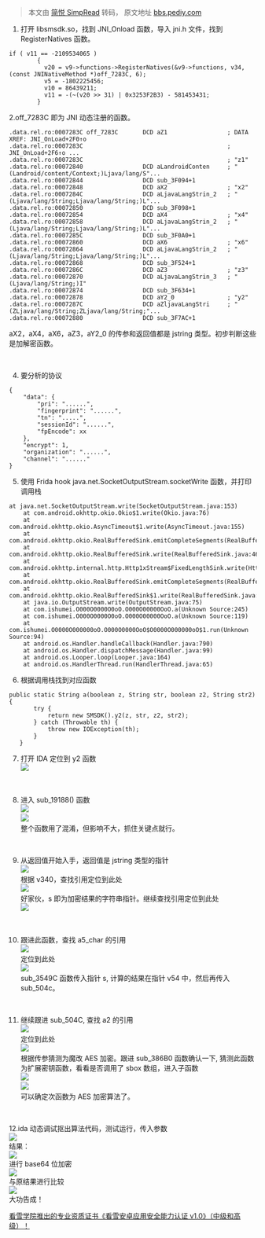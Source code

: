 > 本文由 [简悦 SimpRead](http://ksria.com/simpread/) 转码， 原文地址 [bbs.pediy.com](https://bbs.pediy.com/thread-266101.htm)

1. 打开 libsmsdk.so，找到 JNI_Onload 函数，导入 jni.h 文件，找到 RegisterNatives 函数。

```
if ( v11 == -2109534065 )
        {
          v20 = v9->functions->RegisterNatives(&v9->functions, v34, (const JNINativeMethod *)off_7283C, 6);
          v5 = -1802225456;
          v10 = 86439211;
          v11 = -(~(v20 >> 31) | 0x3253F2B3) - 581453431;
        }

```

2.off_7283C 即为 JNI 动态注册的函数。

```
.data.rel.ro:0007283C off_7283C       DCD aZ1                 ; DATA XREF: JNI_OnLoad+2F0↑o
.data.rel.ro:0007283C                                         ; JNI_OnLoad+2F6↑o ...
.data.rel.ro:0007283C                                         ; "z1"
.data.rel.ro:00072840                 DCD aLandroidConten     ; "(Landroid/content/Context;)Ljava/lang/S"...
.data.rel.ro:00072844                 DCD sub_3F094+1
.data.rel.ro:00072848                 DCD aX2                 ; "x2"
.data.rel.ro:0007284C                 DCD aLjavaLangStrin_2   ; "(Ljava/lang/String;Ljava/lang/String;)L"...
.data.rel.ro:00072850                 DCD sub_3F098+1
.data.rel.ro:00072854                 DCD aX4                 ; "x4"
.data.rel.ro:00072858                 DCD aLjavaLangStrin_2   ; "(Ljava/lang/String;Ljava/lang/String;)L"...
.data.rel.ro:0007285C                 DCD sub_3F0A0+1
.data.rel.ro:00072860                 DCD aX6                 ; "x6"
.data.rel.ro:00072864                 DCD aLjavaLangStrin_2   ; "(Ljava/lang/String;Ljava/lang/String;)L"...
.data.rel.ro:00072868                 DCD sub_3F524+1
.data.rel.ro:0007286C                 DCD aZ3                 ; "z3"
.data.rel.ro:00072870                 DCD aLjavaLangStrin_3   ; "(Ljava/lang/String;)I"
.data.rel.ro:00072874                 DCD sub_3F634+1
.data.rel.ro:00072878                 DCD aY2_0               ; "y2"
.data.rel.ro:0007287C                 DCD aZljavaLangStri     ; "(ZLjava/lang/String;ZLjava/lang/String;"...
.data.rel.ro:00072880                 DCD sub_3F7AC+1

```

aX2，aX4，aX6，aZ3，aY2_0 的传参和返回值都是 jstring 类型。初步判断这些是加解密函数。

 

4. 要分析的协议

```
{
    "data": {
        "pri": "......",
        "fingerprint": "......",
        "tn": ".....",
        "sessionId": "......",
        "fpEncode": xx
    },
    "encrypt": 1,
    "organization": "......",
    "channel": "......"
}

```

5. 使用 Frida hook java.net.SocketOutputStream.socketWrite 函数，并打印调用栈

```
at java.net.SocketOutputStream.write(SocketOutputStream.java:153)
    at com.android.okhttp.okio.Okio$1.write(Okio.java:76)
    at com.android.okhttp.okio.AsyncTimeout$1.write(AsyncTimeout.java:155)
    at com.android.okhttp.okio.RealBufferedSink.emitCompleteSegments(RealBufferedSink.java:176)
    at com.android.okhttp.okio.RealBufferedSink.write(RealBufferedSink.java:46)
    at com.android.okhttp.internal.http.Http1xStream$FixedLengthSink.write(Http1xStream.java:288)
    at com.android.okhttp.okio.RealBufferedSink.emitCompleteSegments(RealBufferedSink.java:176)
    at com.android.okhttp.okio.RealBufferedSink$1.write(RealBufferedSink.java:198)
    at java.io.OutputStream.write(OutputStream.java:75)
    at com.ishumei.O000O0000O0oO.O000O00000OoO.a(Unknown Source:245)
    at com.ishumei.O000O0000O0oO.O000O00000OoO.a(Unknown Source:119)
    at com.ishumei.O0000O000000oO.O000O0000OoO$O0000O000000oO$1.run(Unknown Source:94)
    at android.os.Handler.handleCallback(Handler.java:790)
    at android.os.Handler.dispatchMessage(Handler.java:99)
    at android.os.Looper.loop(Looper.java:164)
    at android.os.HandlerThread.run(HandlerThread.java:65)

```

6. 根据调用栈找到对应函数

```
public static String a(boolean z, String str, boolean z2, String str2) {
       try {
           return new SMSDK().y2(z, str, z2, str2);
       } catch (Throwable th) {
           throw new IOException(th);
       }
   }

```

7. 打开 IDA 定位到 y2 函数  
![](https://bbs.pediy.com/upload/attach/202102/853873_882VKRWPNZPXJ4J.png)

 

8. 进入 sub_19188() 函数  
![](https://bbs.pediy.com/upload/attach/202102/853873_SW268F2ABDSDEK4.png)  
![](https://bbs.pediy.com/upload/attach/202102/853873_7CGU4HHPBFZCBEZ.png)  
整个函数用了混淆，但影响不大，抓住关键点就行。

 

9. 从返回值开始入手，返回值是 jstring 类型的指针  
![](https://bbs.pediy.com/upload/attach/202102/853873_VZRUAEGM6AGTUHX.png)  
根据 v340，查找引用定位到此处  
![](https://bbs.pediy.com/upload/attach/202102/853873_QRGJC2SD62MRFXR.png)  
好家伙，s 即为加密结果的字符串指针。继续查找引用定位到此处  
![](https://bbs.pediy.com/upload/attach/202102/853873_SFDMVGNRDJ38QVB.png)

 

10. 跟进此函数，查找 a5_char 的引用  
![](https://bbs.pediy.com/upload/attach/202102/853873_EBBFF82WDAQJKPT.png)  
定位到此处  
![](https://bbs.pediy.com/upload/attach/202102/853873_T7SNVBR5FCBUCPJ.png)  
sub_3549C 函数传入指针 s, 计算的结果在指针 v54 中，然后再传入 sub_504c。

 

11. 继续跟进 sub_504C, 查找 a2 的引用  
![](https://bbs.pediy.com/upload/attach/202102/853873_GHJPEH2MNDP3UTQ.png)  
定位到此处  
![](https://bbs.pediy.com/upload/attach/202102/853873_Q2YAJFGWFC4SGUB.png)  
根据传参猜测为魔改 AES 加密。跟进 sub_386B0 函数确认一下, 猜测此函数为扩展密钥函数，看看是否调用了 sbox 数组，进入子函数  
![](https://bbs.pediy.com/upload/attach/202102/853873_2NKEU75HQQ4YNZM.png)  
![](https://bbs.pediy.com/upload/attach/202102/853873_JT9SEVEY65JQS9H.png)  
可以确定次函数为 AES 加密算法了。

 

12.ida 动态调试抠出算法代码，测试运行，传入参数  
![](https://bbs.pediy.com/upload/attach/202102/853873_HTFKFUHAXZTR2TW.png)  
结果：  
![](https://bbs.pediy.com/upload/attach/202102/853873_NDMR4CHP39BFEMF.png)  
进行 base64 位加密  
![](https://bbs.pediy.com/upload/attach/202102/853873_ZNZHURB9T5JCZ3J.png)  
与原结果进行比较  
![](https://bbs.pediy.com/upload/attach/202102/853873_VAU8MTH9D4E63UN.png)  
大功告成！

[看雪学院推出的专业资质证书《看雪安卓应用安全能力认证 v1.0》（中级和高级）！](https://bbs.pediy.com/thread-265424.htm)
